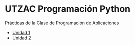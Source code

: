 # UTZAC Programación Python

Prácticas de la Clase de Programación de Aplicaciones

- [Unidad 1](./Unidad%201)
- [Unidad 2](./Unidad%202)
